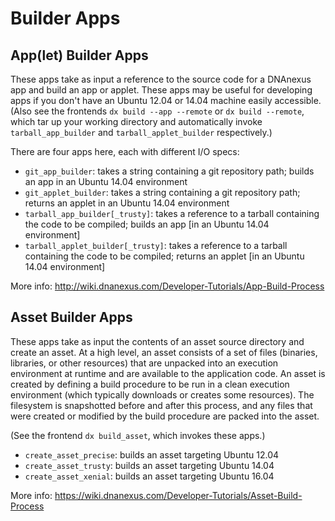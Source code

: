Builder Apps
============

App(let) Builder Apps
---------------------

These apps take as input a reference to the source code for a DNAnexus app and
build an app or applet. These apps may be useful for developing apps if you
don't have an Ubuntu 12.04 or 14.04 machine easily accessible. (Also see the frontends
`dx build --app --remote` or `dx build --remote`, which tar up your working
directory and automatically invoke `tarball_app_builder` and
`tarball_applet_builder` respectively.)

There are four apps here, each with different I/O specs:

* `git_app_builder`: takes a string containing a git repository path; builds an
  app in an Ubuntu 14.04 environment
* `git_applet_builder`: takes a string containing a git repository path;
  returns an applet in an Ubuntu 14.04 environment
* `tarball_app_builder[_trusty]`: takes a reference to a tarball containing the code to
  be compiled; builds an app [in an Ubuntu 14.04 environment]
* `tarball_applet_builder[_trusty]`: takes a reference to a tarball containing the code
  to be compiled; returns an applet [in an Ubuntu 14.04 environment]

More info: http://wiki.dnanexus.com/Developer-Tutorials/App-Build-Process

Asset Builder Apps
------------------

These apps take as input the contents of an asset source directory and create
an asset. At a high level, an asset consists of a set of files (binaries,
libraries, or other resources) that are unpacked into an execution environment
at runtime and are available to the application code. An asset is created by
defining a build procedure to be run in a clean execution environment (which
typically downloads or creates some resources). The filesystem is snapshotted
before and after this process, and any files that were created or modified by
the build procedure are packed into the asset.

(See the frontend `dx build_asset`, which invokes these apps.)

* `create_asset_precise`: builds an asset targeting Ubuntu 12.04
* `create_asset_trusty`: builds an asset targeting Ubuntu 14.04
* `create_asset_xenial`: builds an asset targeting Ubuntu 16.04

More info: https://wiki.dnanexus.com/Developer-Tutorials/Asset-Build-Process
